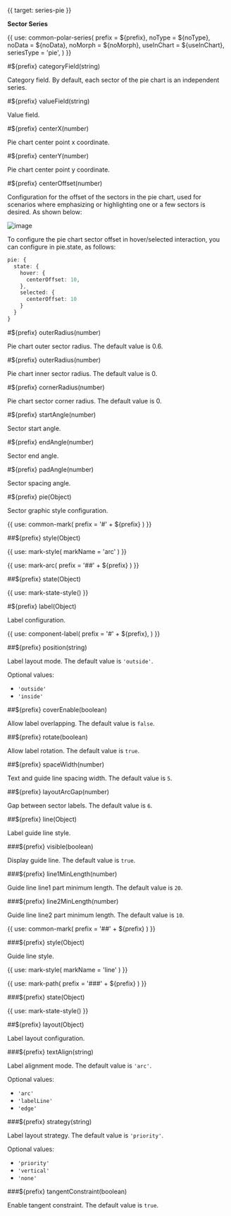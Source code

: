 {{ target: series-pie }}

<!-- IPieSeriesSpec -->

**Sector Series**

{{ use: common-polar-series(
  prefix = ${prefix},
  noType = ${noType},
  noData = ${noData},
  noMorph = ${noMorph},
  useInChart = ${useInChart},
  seriesType = 'pie',
) }}

#${prefix} categoryField(string)

Category field.
By default, each sector of the pie chart is an independent series.

#${prefix} valueField(string)

Value field.

#${prefix} centerX(number)

Pie chart center point x coordinate.

#${prefix} centerY(number)

Pie chart center point y coordinate.

#${prefix} centerOffset(number)

Configuration for the offset of the sectors in the pie chart, used for scenarios where emphasizing or highlighting one or a few sectors is desired. As shown below:

![image](https://lf9-dp-fe-cms-tos.byteorg.com/obj/bit-cloud/2894f40f27a9380faa39de500.png)

To configure the pie chart sector offset in hover/selected interaction, you can configure in pie.state, as follows:

```ts
pie: {
  state: {
    hover: {
      centerOffset: 10,
    },
    selected: {
      centerOffset: 10
    }
  }
}
```

#${prefix} outerRadius(number)

Pie chart outer sector radius. The default value is 0.6.

#${prefix} outerRadius(number)

Pie chart inner sector radius. The default value is 0.

#${prefix} cornerRadius(number)

Pie chart sector corner radius. The default value is 0.

#${prefix} startAngle(number)

Sector start angle.

#${prefix} endAngle(number)

Sector end angle.

#${prefix} padAngle(number)

Sector spacing angle.

#${prefix} pie(Object)

Sector graphic style configuration.

{{ use: common-mark(
  prefix = '#' + ${prefix}
) }}

##${prefix} style(Object)

{{ use: mark-style(
  markName = 'arc'
) }}

{{ use: mark-arc(
  prefix = '##' + ${prefix}
) }}

##${prefix} state(Object)

{{ use: mark-state-style() }}

#${prefix} label(Object)

Label configuration.

{{ use: component-label(
  prefix = '#' + ${prefix},
) }}

<!-- IArcLabelSpec -->

##${prefix} position(string)

Label layout mode.
The default value is `'outside'`.

Optional values:

- `'outside'`
- `'inside'`

##${prefix} coverEnable(boolean)

Allow label overlapping.
The default value is `false`.

##${prefix} rotate(boolean)

Allow label rotation.
The default value is `true`.

##${prefix} spaceWidth(number)

Text and guide line spacing width.
The default value is `5`.

##${prefix} layoutArcGap(number)

Gap between sector labels.
The default value is `6`.

##${prefix} line(Object)

Label guide line style.

###${prefix} visible(boolean)

Display guide line.
The default value is `true`.

###${prefix} line1MinLength(number)

Guide line line1 part minimum length.
The default value is `20`.

###${prefix} line2MinLength(number)

Guide line line2 part minimum length.
The default value is `10`.

{{ use: common-mark(
  prefix = '##' + ${prefix}
) }}

###${prefix} style(Object)

Guide line style.

{{ use: mark-style(
  markName = 'line'
) }}

{{ use: mark-path(
  prefix = '###' + ${prefix}
) }}

###${prefix} state(Object)

{{ use: mark-state-style() }}

##${prefix} layout(Object)

Label layout configuration.

###${prefix} textAlign(string)

Label alignment mode.
The default value is `'arc'`.

Optional values:

- `'arc'`
- `'labelLine'`
- `'edge'`

###${prefix} strategy(string)

Label layout strategy.
The default value is `'priority'`.

Optional values:

- `'priority'`
- `'vertical'`
- `'none'`

###${prefix} tangentConstraint(boolean)

Enable tangent constraint.
The default value is `true`.
